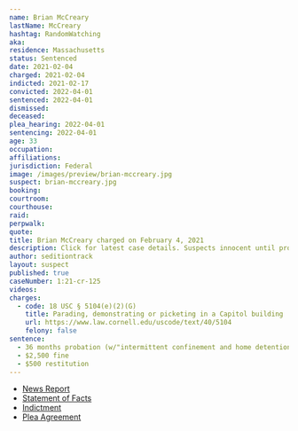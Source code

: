 ```yaml
---
name: Brian McCreary
lastName: McCreary
hashtag: RandomWatching
aka:
residence: Massachusetts
status: Sentenced
date: 2021-02-04
charged: 2021-02-04
indicted: 2021-02-17
convicted: 2022-04-01
sentenced: 2022-04-01
dismissed:
deceased:
plea_hearing: 2022-04-01
sentencing: 2022-04-01
age: 33
occupation:
affiliations:
jurisdiction: Federal
image: /images/preview/brian-mccreary.jpg
suspect: brian-mccreary.jpg
booking:
courtroom:
courthouse:
raid:
perpwalk:
quote:
title: Brian McCreary charged on February 4, 2021
description: Click for latest case details. Suspects innocent until proven guilty.
author: seditiontrack
layout: suspect
published: true
caseNumber: 1:21-cr-125
videos:
charges:
  - code: 18 USC § 5104(e)(2)(G)
    title: Parading, demonstrating or picketing in a Capitol building
    url: https://www.law.cornell.edu/uscode/text/40/5104
    felony: false
sentence:
  - 36 months probation (w/"intermittent confinement and home detention")
  - $2,500 fine
  - $500 restitution
---
```


- [News Report](https://www.berkshireeagle.com/news/local/i-love-our-country-north-adams-man-explains-why-he-documented-riot-from-inside-capitol/article_357939b6-67c1-11eb-a153-878373b1ff53.html)
- [Statement of Facts](https://www.justice.gov/usao-dc/case-multi-defendant/file/1442601/download)
- [Indictment](https://extremism.gwu.edu/sites/g/files/zaxdzs2191/f/McCreary%20Indictment.pdf)
- [Plea Agreement](https://www.justice.gov/usao-dc/case-multi-defendant/file/1442596/download)
